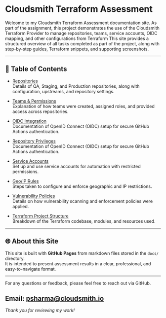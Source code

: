 # Cloudsmith Terraform Assessment

Welcome to my Cloudsmith Terraform Assessment documentation site. As part of the assignment, this project demonstrates the use of the Cloudsmith Terraform Provider to manage repositories, teams, service accounts, OIDC mapping, and other configurations from Terraform 
This site provides a structured overview of all tasks completed as part of the project, along with step-by-step guides, Terraform snippets, and supporting screenshots.

---

## 📑 Table of Contents

- [Repositories](repositories.md)  
  Details of QA, Staging, and Production repositories, along with configuration, upstreams, and repository settings.

- [Teams & Permissions](teams.md)  
  Explanation of how teams were created, assigned roles, and provided access across repositories.

- [OIDC Integration](oidc.md)  
  Documentation of OpenID Connect (OIDC) setup for secure GitHub Actions authentication.

- [Repository Privileges](repository-privileges.md)  
  Documentation of OpenID Connect (OIDC) setup for secure GitHub Actions authentication.

- [Service Accounts](service_accounts.md)  
  Set up and use service accounts for automation with restricted permissions.

- [Geo/IP Rules](geo_ip_rules.md)  
  Steps taken to configure and enforce geographic and IP restrictions.

- [Vulnerability Policies](vulnerability_policies.md)  
  Details on how vulnerability scanning and enforcement policies were applied.

- [Terraform Project Structure](terraform_structure.md)  
  Breakdown of the Terraform codebase, modules, and resources used.

---

## 🌐 About this Site

This site is built with **GitHub Pages** from markdown files stored in the `docs/` directory.  
It is intended to present assessment results in a clear, professional, and easy-to-navigate format.

---

For any questions or feedback, please feel free to reach out via GitHub.

Email: psharma@cloudsmith.io
---

*Thank you for reviewing my work!*

